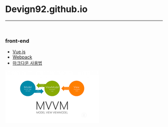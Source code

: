 # Devign92.github.io

---

<br />

### front-end

* [Vue.js](https://github.com/banziha104/Vue.js)
* [Webpack](https://github.com/banziha104/WepPack)
* [마크다운 사용법](https://gist.github.com/ihoneymon/652be052a0727ad59601)

![vmmv](https://github.com/banziha104/Vue.js/blob/master/Markdown/img/mvvm.png)


